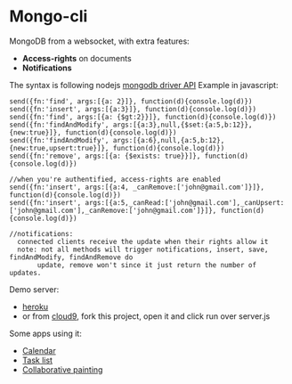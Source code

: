 Mongo-cli
======================

MongoDB from a websocket, with extra features:
 - **Access-rights** on documents
 - **Notifications**

The syntax is following nodejs [mongodb driver API](http://mongodb.github.io/node-mongodb-native/api-generated/collection.html)
Example in javascript:

    send({fn:'find', args:[{a: 2}]}, function(d){console.log(d)})
    send({fn:'insert', args:[{a:3}]}, function(d){console.log(d)})
    send({fn:'find', args:[{a: {$gt:2}}]}, function(d){console.log(d)})
    send({fn:'findAndModify', args:[{a:3},null,{$set:{a:5,b:12}},{new:true}]}, function(d){console.log(d)})
    send({fn:'findAndModify', args:[{a:6},null,{a:5,b:12},{new:true,upsert:true}]}, function(d){console.log(d)})
    send({fn:'remove', args:[{a: {$exists: true}}]}, function(d){console.log(d)})

    //when you're authentified, access-rights are enabled
    send({fn:'insert', args:[{a:4, _canRemove:['john@gmail.com']}]}, function(d){console.log(d)})
    send({fn:'insert', args:[{a:5,_canRead:['john@gmail.com'],_canUpsert:['john@gmail.com'],_canRemove:['john@gmail.com']}]}, function(d){console.log(d)})

    //notifications:
      connected clients receive the update when their rights allow it
      note: not all methods will trigger notifications, insert, save, findAndModify, findAndRemove do
           update, remove won't since it just return the number of updates.

Demo server:
 - [heroku](http://mongo-cli.herokuapp.com/)
 - or from [cloud9](https://c9.io/), fork this project, open it and click run over server.js

Some apps using it:
 - [Calendar](http://jsbin.com/UmUbipa/latest)
 - [Task list](http://jsbin.com/EduGeZE/latest)
 - [Collaborative painting](http://jsbin.com/afiMEWa/latest)